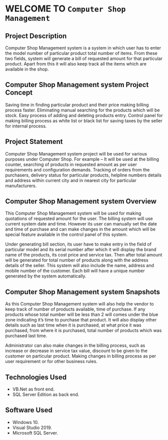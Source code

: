 # WELCOME TO `Computer Shop Management`


## Project Description
Computer Shop Management system is a system in which user has to enter the model number of particular product total number of items. From these two fields, system will generate a bill of requested amount for that particular product. Apart from this it will also keep track all the items which are available in the shop.

## Computer Shop Management system Project Concept
Saving time in finding particular product and their price making billing process faster. Eliminating manual searching for the products which will be stock. Easy process of adding and deleting products entry. Control panel for making billing process as white list or black list for saving taxes by the seller for internal process.

## Project Statement
Computer Shop Management system project will be used for various purposes under Computer Shop. For example – It will be used at the billing counter, searching of products in requested amount as per user requirements and configuration demands. Tracking of orders from the purchasers, delivery status for particular products, helpline numbers details and address within current city and in nearest city for particular manufacturers.

## Computer Shop Management system Overview
This Computer Shop Management system will be used for making quotations of requested amount for the user. The billing system will use current system date and time. However its user can manually set the date and time of purchase and can make changes in the amount which will be special feature available in the control panel of this system.

Under generating bill section, its user have to make entry in the field of particular model and its serial number after which it will display the brand name of the products, its cost price and service tax. Then after total amount will be generated for total number of products along with the address details of the seller. This system will also include the name, address and mobile number of the customer. Each bill will have a unique number generated by the system automatically.

## Computer Shop Management system Snapshots
As this Computer Shop Management system will also help the vendor to keep track of number of products available, time of purchase. If any products whose total number will be less than 2 will comes under the blue zone indicating it’s time to purchase that product. It will also display other details such as last time when it is purchased, at what price it was purchased, from where it is purchased, total number of products which was purchased last time.

 Administrator can also make changes in the billing process, such as increase or decrease in service tax value, discount to be given to the customer on particular product. Making changes in billing process as per user requirement or for other business rules.
 
 ## Technologies Used
 * VB.Net as front end.
 * SQL Server Edition as back end.
 
 ## Software Used
 * Windows 10.
 * Visual Studio 2019.
 * Microsoft SQL Server.
